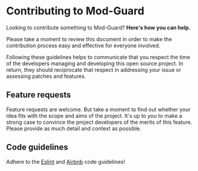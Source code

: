 # Contributing to Mod-Guard

Looking to contribute something to Mod-Guard? **Here's how you can help.**

Please take a moment to review this document in order to make the contribution
process easy and effective for everyone involved.

Following these guidelines helps to communicate that you respect the time of
the developers managing and developing this open source project. In return,
they should reciprocate that respect in addressing your issue or assessing
patches and features.

## Feature requests

Feature requests are welcome. But take a moment to find out whether your idea
fits with the scope and aims of the project. It's up to *you* to make a strong
case to convince the project developers of the merits of this feature. Please
provide as much detail and context as possible.

## Code guidelines

Adhere to the [Eslint](https://eslint.org/docs/user-guide/getting-started) and [Airbnb](https://github.com/airbnb/javascript) code guidelines!
